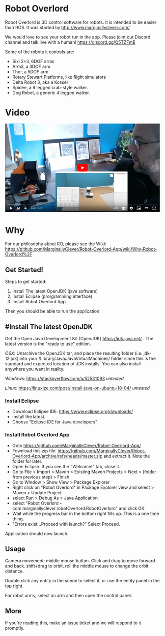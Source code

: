 # Robot Overlord #

Robot Overlord is 3D control software for robots.  It is intended to be easier than ROS.  It was started by http://www.marginallyclever.com/

We would love to see your robot run in the app.  Please joint our Discord channel and talk live with a human!  https://discord.gg/Q5TZFmB

Some of the robots it controls are:

 - Sixi 2+3, 6DOF arms
 - Arm3, a 3DOF arm
 - Thor, a 5DOF arm
 - Rotary Stewart Platforms, like flight simulators
 - Delta Robot 3, aka a Kossel
 - Spidee, a 6 legged crab-style walker.
 - Dog Robot, a generic 4 legged walker.

# Video

[![Click to watch](README.PNG)](https://www.youtube.com/watch?v=QGYz506W1Pk)

# Why

For our philosophy about RO, please see the Wiki: https://github.com/MarginallyClever/Robot-Overlord-App/wiki/Why-Robot-Overlord%3F

## Get Started!

Steps to get started:

1. Install The latest OpenJDK (java software)
2. Install Eclipse (prorgramming interface)
3. Install Robot Overlord App

Then you should be able to run the application.

## #Install The latest OpenJDK

Get the Open Java Development Kit (OpenJDK) https://jdk.java.net/ .  The latest version is the "ready to use" edition.

*OSX*: Unarchive the OpenJDK tar, and place the resulting folder (i.e. jdk-12.jdk) into your /Library/Java/JavaVirtualMachines/ folder since this is the standard and expected location of JDK installs. You can also install anywhere you want in reality.

*Windows*: https://stackoverflow.com/a/52531093 _untested_

*Linux*: https://linuxize.com/post/install-java-on-ubuntu-18-04/ _untested_

### Install Eclipse

* Download Eclipse IDE: https://www.eclipse.org/downloads/
* install the latest.  
* Choose "Eclipse IDE for Java developers"

### Install Robot Overlord App

* Goto https://github.com/MarginallyClever/Robot-Overlord-App/
* Fownload this zip file: https://github.com/MarginallyClever/Robot-Overlord-App/archive/refs/heads/master.zip and extract it.  Note the folder for later.
* Open Eclipse.  If you see the "Welcome!" tab, close it.
* Go to File > Import > Maven > Existing Maven Projects > Next > (folder from previous step) > Finish
* Go to Window > Show View > Package Explorer
* Right click on "Robot Overlord" in Package Explorer view and select > Maven > Update Project
* select Run > Debug As > Java Application
* select "Robot Overlord - com.marginallyclever.robotOverlord.RobotOverlord" and click OK.
* Wait while the progress bar in the bottom right fills up.  This is a one time thing.
* "Errors exist...Proceed with launch?" Select Proceed.

Application should now launch.

## Usage

Camera movement: middle mouse button.  Click and drag to move forward and back.  shift+drag to orbit.  roll the middle mouse to change the orbit distance.  

Double click any entity in the scene to select it, or use the entity panel in the top right.

For robot arms, select an arm and then open the control panel.

## More

If you're reading this, make an issue ticket and we will respond to it promptly.
